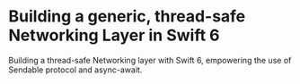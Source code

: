 # Building a generic, thread-safe Networking Layer in Swift 6
Building a thread-safe Networking layer with Swift 6, empowering the use of Sendable protocol and async-await.
